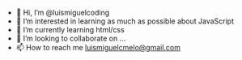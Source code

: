 - 👋 Hi, I’m @luismiguelcoding
- 👀 I’m interested in learning as much as possible about JavaScript
- 🌱 I’m currently learning html/css
- 💞️ I’m looking to collaborate on ...
- 📫 How to reach me luismiguelcmelo@gmail.com

<!---
luismiguelcoding/luismiguelcoding is a ✨ special ✨ repository because its `README.md` (this file) appears on your GitHub profile.
You can click the Preview link to take a look at your changes.
--->
